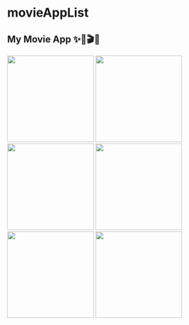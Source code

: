 # movieAppList

## My Movie App ✨🤍🎬🍿
<img src="https://github.com/dionyysus/movieAppList/assets/59100182/fc5792c8-cb63-4ce0-a726-f56ba8954579" width="200">
<img src="https://github.com/dionyysus/movieAppList/assets/59100182/63a9ac33-ac87-4fe0-afbb-59ca54838526" width="200">
<img src="https://github.com/dionyysus/movieAppList/assets/59100182/34f5e8f6-e84a-42a6-8df9-18206197031f" width="200">
<img src="https://github.com/dionyysus/movieAppList/assets/59100182/cbf3b79e-9a47-4f1c-aec3-26a531a9b8b0" width="200">
<img src="https://github.com/dionyysus/movieAppList/assets/59100182/ba949c9b-0823-4ab9-a34d-c657d266684b" width="200">
<img src="https://github.com/dionyysus/SwiftJourney/assets/59100182/1ced6c11-1181-465b-8c4d-bdee392bc631" width="200">
